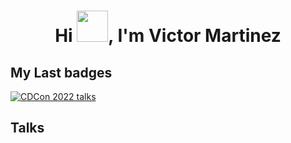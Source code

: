 <h1 align="center">Hi <img src = "https://raw.githubusercontent.com/MartinHeinz/MartinHeinz/master/wave.gif" width="50" height="50">, I'm Victor Martinez</h1>

<h2> My Last badges </h2>

[![CDCon 2022 talks](https://images.credly.com/size/220x220/images/d0b72760-8a19-42e0-8a8e-9c10a5ce93ee/image.png)](https://www.credly.com/badges/4e0a7836-3ef2-49f4-898e-8a1519f8eccc/public_url "CDCon 2022 talks")


<h2> Talks </h2><div data-iframe-width="150" data-iframe-height="270"
